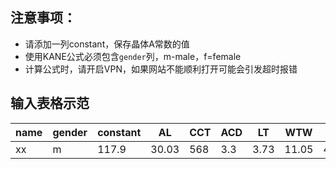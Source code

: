 ## 注意事项：
- 请添加一列constant，保存晶体A常数的值
- 使用KANE公式必须包含`gender`列，m-male，f=female
- 计算公式时，请开启VPN，如果网站不能顺利打开可能会引发超时报错



## 输入表格示范

| name | gender | constant | AL    | CCT  | ACD  | LT   | WTW   | K1    | K2    | power |
| ---- | :----- | -------- | ----- | ---- | ---- | ---- | ----- | ----- | ----- | ----- |
| xx   | m      | 117.9    | 30.03 | 568  | 3.3  | 3.73 | 11.05 | 43.77 | 44.93 | 8     |

